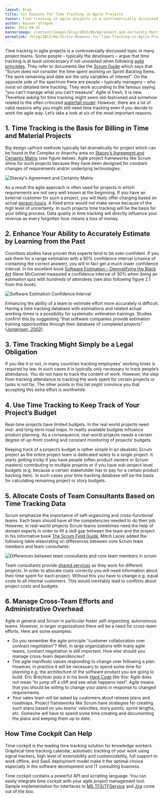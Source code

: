 ```yaml
---
layout: blog
title: Six Reasons for Time Tracking in Agile Projects
teaser: Time tracking in agile projects is a controversially discussed topic in many project teams. Some people – typically the developers – argue that time tracking is at least unnecessary if not unwanted when following agile principles. They refer to documents like the Scrum Guide which says that “Scrum does not consider the time spent working on Sprint Backlog Items. The work remaining and date are the only variables of interest”. On the opposite side of the spectrum there are people – typically managers – who insist on detailed time tracking. They work according to the famous saying “you can’t manage what you can’t measure”. Agile is fresh, it is new. Therefore asking for time tracking might seem old-fashioned and somehow related to the often criticized waterfall model. However, there are a lot of valid reasons why you might still need time tracking even if you decide to work the agile way. Let’s take a look at six of the most important reasons.
author: Rainer Stropek
date: 2013-59-25
bannerimage: /content/images/blog/2013/06/Agreement-and-Certainty-Matrix.png
permalink: /blog/2013/06/25/Six-Reasons-for-Time-Tracking-in-Agile-Projects
---
```


<p xmlns="http://www.w3.org/1999/xhtml">Time tracking in agile projects is a controversially discussed topic in many project teams. Some people – typically the developers – argue that time tracking is at least unnecessary if not unwanted when following <a href="http://www.agilemanifesto.org/" title="Manifesto for Agile Software Development" target="_blank">agile principles</a>. They refer to documents like the <a href="http://www.scrum.org/Portals/0/Documents/Scrum%20Guides/Scrum_Guide.pdf" title="Scrum Guide" target="_blank">Scrum Guide</a> which says that “Scrum does not consider the time spent working on Sprint Backlog Items. The work remaining and date are the only variables of interest”. On the opposite side of the spectrum there are people – typically managers – who insist on detailed time tracking. They work according to the famous saying “you can’t manage what you can’t measure”. Agile is fresh, it is new. Therefore asking for time tracking might seem old-fashioned and somehow related to the often criticized <a href="http://en.wikipedia.org/wiki/Waterfall_model" title="Waterfall Model" target="_blank">waterfall model</a>. However, there are a lot of valid reasons why you might still need time tracking even if you decide to work the agile way. Let’s take a look at six of the most important reasons.</p><h2 xmlns="http://www.w3.org/1999/xhtml">1. Time Tracking is the Basis for Billing in Time and Material Projects</h2><p xmlns="http://www.w3.org/1999/xhtml">Big design upfront methods typically fail dramatically for project which can be found in the Complex or Anarchy area on <a href="http://blogs.msdn.com/b/jmeier/archive/2010/04/04/rick-stacey-s-agreement-and-certainty-matrix.aspx" title="Ralph Stacey’s Agreement and Certainty Matrix" target="_blank">Stacey’s Agreement and Certainty Matrix</a> (see figure below). Agile project frameworks like Scrum shine for such projects because they have been designed for constant changes of requirements and/or underlying technologies.</p><p xmlns="http://www.w3.org/1999/xhtml">
  <img src="{{site.baseurl}}/content/images/blog/2013/06/Agreement-and-Certainty-Matrix.png" alt="Stacey's Agreement and Certainty Matrix" title="Stacey's Agreement and Certainty Matrix" />
</p><p xmlns="http://www.w3.org/1999/xhtml">As a result the agile approach is often used for projects in which requirements are not very well known at the beginning. If you have an external customer for such a project, you will likely offer charging based on actual <a href="http://en.wikipedia.org/wiki/Man-hour" title="Person Hours" target="_blank">person-hours</a>. A fixed price would not make sense because of the high level of uncertainty. In such projects time tracking will be the basis for your billing process. Data quality in time tracking will directly influence your revenue as every forgotten hour means a loss of money.</p><h2 xmlns="http://www.w3.org/1999/xhtml">2. Enhance Your Ability to Accurately Estimate by Learning from the Past</h2><p xmlns="http://www.w3.org/1999/xhtml">Countless studies have proven that experts tend to be over-confident. If you ask them for a range estimation with a 90% confidence interval (chance of containing the correct answer), you will in fact get a much lower confidence interval. In his excellent book <a href="https://www.amazon.de/dp/8178531038/ref=as_li_ss_til?tag=timecockpit-21&amp;camp=2906&amp;creative=19474&amp;linkCode=as4&amp;creativeASIN=8178531038&amp;adid=05PVSKAA41PBMC6625YG&amp;" title="Software Estimation – Demystifying the Black Art" target="_blank">Software Estimation – Demystifying the Black Art</a> Steve McConnel measured a confidence interval of 30% when doing an estimation quiz with hundreds of attendees (see also following figure 2.1 from this book).</p><p xmlns="http://www.w3.org/1999/xhtml">
  <img src="{{site.baseurl}}/content/images/blog/2013/06/software-estimation-confidence-interval.png" alt="Software Estimation Confidence Interval" title="Software Estimation Confidence Interval" />
</p><p xmlns="http://www.w3.org/1999/xhtml">Enhancing the ability of a team to estimate effort more accurately is difficult. Having a time tracking database with estimations and related actual working-times is a possibility for systematic estimation trainings. Studies confirm this by suggesting “that software companies provide estimation training opportunities through their database of completed projects” (<a href="http://simula.no/research/se/publications/SE.4.Joergensen.2004.c/simula_pdf_file" title="A Review of Studies on Expert Estimation of Software Development Effort" target="_blank">Jorgensen, 2002</a>).</p><h2 xmlns="http://www.w3.org/1999/xhtml">3. Time Tracking Might Simply be a Legal Obligation</h2><p xmlns="http://www.w3.org/1999/xhtml">If you like it or not, in many countries tracking employees’ working times is required by law. In such cases it is typically only necessary to track people’s attendance. You do not have to track the content of work. However, the step from tracking attendance to tracking the work spent for certain projects or tasks is not far. The other points in this list might convince you that accepting this extra effort is worthwhile.</p><h2 xmlns="http://www.w3.org/1999/xhtml">4. Use Time Tracking to Keep Track of Your Project’s Budget</h2><p xmlns="http://www.w3.org/1999/xhtml">Real-time projects have limited budgets. In the real world projects need mid- and long-term road maps. In reality available budgets influence product planning. As a consequence, real-world projects needs a certain degree of up-front costing and constant monitoring of projects’ budgets.</p><p xmlns="http://www.w3.org/1999/xhtml">Keeping track of a project’s budget is rather simple in an idealistic Scrum project as the entire project team is dedicated solely to a single project. It starts getting tricky if you have people (often product owners or Scrum masters) contributing to multiple projects or if you have sub-project-level budgets (e.g. because a certain stakeholder has to pay for a certain product backlog item). In such cases your time tracking database will be the basis for calculating remaining project or story budgets.</p><h2 xmlns="http://www.w3.org/1999/xhtml">5. <span class="Apple-tab-span"></span>Allocate Costs of Team Consultants Based on Time Tracking Data</h2><p xmlns="http://www.w3.org/1999/xhtml">Scrum emphasize the importance of self-organizing and cross-functional teams. Each team should have all the competencies needed to do their job. However, in real-world projects Scrum teams sometimes need the help of domain experts in order to fill a skill gap between the team and the project. In his informative book <a href="https://www.amazon.de/dp/0321554159/ref=as_li_ss_til?tag=timecockpit-21&amp;camp=2906&amp;creative=19474&amp;linkCode=as4&amp;creativeASIN=0321554159&amp;adid=09ZBE9NAF1BBT7PCZK5D&amp;" title="The Scrum Field Guide" target="_blank">The Scrum Field Guide</a>, Mitch Lacey added the following table elaborating on differences between core Scrum team members and team consultants:</p><p xmlns="http://www.w3.org/1999/xhtml">
  <img src="{{site.baseurl}}/content/images/blog/2013/06/scrum-roles-benefits-and-downsides.png" alt="Differences between team consultants and core team members in scrum" title="Differences between team consultants and core team members in scrum" />
</p><p xmlns="http://www.w3.org/1999/xhtml">Team consultants provide <a href="http://en.wikipedia.org/wiki/Shared_services" title="Shared Services" target="_blank">shared services</a> as they work for different projects. In order to allocate costs correctly you will need information about their time spent for each project. Without this you have to change e.g. equal costs to all internal customers. This would inevitably lead to conflicts about project costs and budgets.</p><h2 xmlns="http://www.w3.org/1999/xhtml">6. <span class="Apple-tab-span"></span>Manage Cross-Team Efforts and Administrative Overhead</h2><p xmlns="http://www.w3.org/1999/xhtml">Agile in general and Scrum in particular foster self-organizing, autonomous teams. However, in larger organizations there will be a need for cross-team efforts. Here are some examples:</p><ul xmlns="http://www.w3.org/1999/xhtml">
  <li>Do you remember the agile principle “customer collaboration over contract negotiation”? Well, in large organizations with many agile teams, contract negotiation is still important. How else should you manage cross-team dependencies?</li>
  <li>The agile manifesto values responding to change over following a plan. However, in practice it will be necessary to spend some time for planning e.g. the architecture of the software product you are going to build. Eric Brechner puts it in his book <a href="https://www.amazon.de/dp/0735661707/ref=as_li_ss_til?tag=timecockpit-21&amp;camp=2906&amp;creative=19474&amp;linkCode=as4&amp;creativeASIN=0735661707&amp;adid=1VJGP7ECSSFQAHD5VSDZ&amp;" title="Eric Brechner's Hard Code" target="_blank">Hard Code</a> like this: Agile does not mean “to jump off a cliff and see what happens next”. Agile means that you should be willing to change your plans in response to changed requirements.</li>
  <li>Your sales team will be asked by customers about release plans and roadmaps. Project frameworks like Scrum have strategies for creating such plans based on you teams’ velocities, story points, sprint lengths, etc. Someone will have to spend some time creating and documenting the plans and keeping them up to date.</li>
</ul><h2 xmlns="http://www.w3.org/1999/xhtml">How Time Cockpit Can Help</h2><p xmlns="http://www.w3.org/1999/xhtml">Time cockpit is the leading time tracking solution for knowledge workers. Graphical time tracking calendar, automatic tracking of your work using signal trackers, high level of extensibility and customizability, full support to work offline, and SaaS deployment model make it the optimal choice especially in the software development and IT consulting business.</p><p xmlns="http://www.w3.org/1999/xhtml">Time cockpit contains a powerful API and scripting language. You can easily integrate time cockpit with your agile project management tool. Sample implementation for interfaces to <a href="http://www.timecockpit.com/blog/2013/05/31/TFS-Work-Items-as-Time-Cockpit-Tasks" title="TFS Work Items as Time Cockpit Tasks" target="_blank">MS TFS/TFService</a> and <a href="http://www.timecockpit.com/blog/2013/04/30/Importing-JIRA-Issues-as-Time-Cockpit-Tasks" title="Importing JIRA Issues as Time Cockpit Tasks" target="_blank">Jira</a> come out of the box.</p>